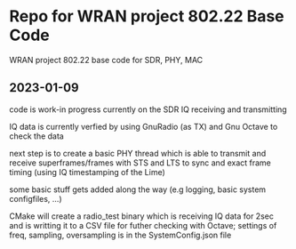 # Repo for WRAN project 802.22 Base Code

WRAN project 802.22 base code for SDR, PHY, MAC


## 2023-01-09

code is work-in progress currently on the SDR IQ receiving and transmitting

IQ data is currently verfied by using GnuRadio (as TX) and Gnu Octave to check the data

next step is to create a basic PHY thread which is able to transmit and receive superframes/frames with STS and LTS to sync and exact frame timing (using IQ timestamping of the Lime)

some basic stuff gets added along the way (e.g logging, basic system configfiles, ...)

CMake will create a radio_test binary which is receiving IQ data for 2sec and is writting it to a CSV file for futher checking with Octave; settings of freq, sampling, oversampling is in the SystemConfig.json file